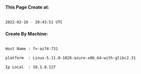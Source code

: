 
   
#### This Page Create at:

```bash

2022-02-16 - 20:43:51 UTC

```

#### Create By Machine:

```bash

Host Name : fv-az74-731

platform  : Linux-5.11.0-1028-azure-x86_64-with-glibc2.31

Ip Local  : 10.1.0.127

```

